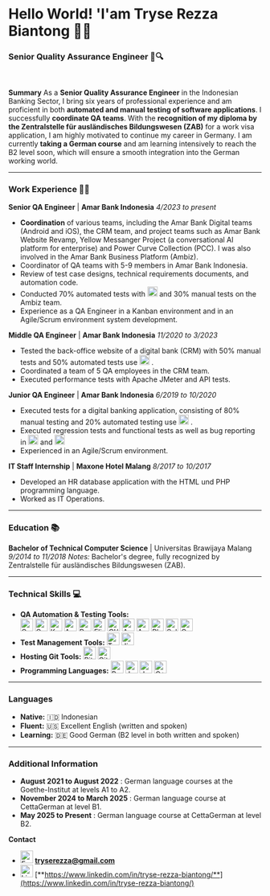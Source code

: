 # Hello World! 'I'am Tryse Rezza Biantong 👋🏽
### Senior Quality Assurance Engineer 🧪🔍

<br>

**Summary**
As a **Senior Quality Assurance Engineer** in the Indonesian Banking Sector, I bring six years of professional experience and am proficient in both **automated and manual testing of software applications**. I successfully **coordinate QA teams**. With the **recognition of my diploma by the Zentralstelle für ausländisches Bildungswesen (ZAB)** for a work visa application, I am highly motivated to continue my career in Germany. I am currently **taking a German course** and am learning intensively to reach the B2 level soon, which will ensure a smooth integration into the German working world.

---

### Work Experience 👩‍💻

**Senior QA Engineer** | **Amar Bank Indonesia**
*4/2023 to present*
- **Coordination** of various teams, including the Amar Bank Digital teams (Android and iOS), the CRM team, and project teams such as Amar Bank Website Revamp, Yellow Messanger Project (a conversational AI platform for enterprise) and Power Curve Collection (PCC). I was also involved in the Amar Bank Business Platform (Ambiz).
- Coordinator of QA teams with 5-9 members in Amar Bank Indonesia.
- Review of test case designs, technical requirements documents, and automation code.
- Conducted 70% automated tests with <img src="https://img.shields.io/badge/CodeceptJS-000000?style=for-the-badge&logo=javascript&logoColor=white" alt="CodeceptJS" height="20"/> and 30% manual tests on the Ambiz team.
- Experience as a QA Engineer in a Kanban environment and in an Agile/Scrum environment system development.

**Middle QA Engineer** | **Amar Bank Indonesia**
*11/2020 to 3/2023*
- Tested the back-office website of a digital bank (CRM) with 50% manual tests and 50% automated tests use <img src="https://img.shields.io/badge/Katalon_Studio-000000?style=for-the-badge&logo=katalon&logoColor=white" alt="Katalon Studio" height="20"/> .
- Coordinated a team of 5 QA employees in the CRM team.
- Executed performance tests with Apache JMeter and API tests.

**Junior QA Engineer** | **Amar Bank Indonesia**
*6/2019 to 10/2020*
- Executed tests for a digital banking application, consisting of 80% manual testing and 20% automated testing use <img src="https://img.shields.io/badge/Katalon_Studio-000000?style=for-the-badge&logo=katalon&logoColor=white" alt="Katalon Studio" height="20"/> .
- Executed regression tests and functional tests as well as bug reporting in
  <img src="https://img.shields.io/badge/Jira-0052CC?style=for-the-badge&logo=jira&logoColor=white" alt="Jira Software" height="20"/> and <img src="https://img.shields.io/badge/TestRail-000000?style=for-the-badge&logo=testrail&logoColor=white" alt="TestRail" height="20"/>
- Experienced in an Agile/Scrum environment.

**IT Staff Internship** | **Maxone Hotel Malang**
*8/2017 to 10/2017*
- Developed an HR database application with the HTML und PHP programming language.
- Worked as IT Operations.

---

### Education 📚

**Bachelor of Technical Computer Science** | Universitas Brawijaya Malang
*9/2014 to 11/2018*
*Notes:* Bachelor's degree, fully recognized by Zentralstelle für ausländisches Bildungswesen (ZAB).

---

### Technical Skills 💻

- **QA Automation & Testing Tools:**  
  <img src="https://img.shields.io/badge/CodeceptJS-000000?style=for-the-badge&logo=javascript&logoColor=white" alt="CodeceptJS" height="25"/>
  <img src="https://img.shields.io/badge/Cucumber-23D96C?style=for-the-badge&logo=cucumber&logoColor=white" alt="Cucumber" height="25"/> 
  <img src="https://img.shields.io/badge/Katalon_Studio-000000?style=for-the-badge&logo=katalon&logoColor=white" alt="Katalon Studio" height="25"/>
  <img src="https://img.shields.io/badge/Android_Studio-3DDC84?style=for-the-badge&logo=android-studio&logoColor=white" alt="Android Studio" height="25"/>
  <img src="https://img.shields.io/badge/Postman-FF6C37?style=for-the-badge&logo=postman&logoColor=white" alt="Postman" height="25"/>
  <img src="https://img.shields.io/badge/Flipper-000000?style=for-the-badge&logo=facebook&logoColor=white" alt="Flipper" height="25"/>
  <img src="https://img.shields.io/badge/CI/CD-000000?style=for-the-badge&logo=github-actions&logoColor=white" alt="CI/CD" height="25"/>
  <img src="https://img.shields.io/badge/Apache_JMeter-D22128?style=for-the-badge&logo=apache&logoColor=white" alt="Apache JMeter" height="25"/>
  <img src="https://img.shields.io/badge/Appium-000000?style=for-the-badge&logo=appium&logoColor=white" alt="Appium" height="25"/>
  <img src="https://img.shields.io/badge/Playwright-2EAD33?style=for-the-badge&logo=playwright&logoColor=white" alt="Playwright" height="25"/>
  <img src="https://img.shields.io/badge/Selenium-43B02A?style=for-the-badge&logo=selenium&logoColor=white" alt="Selenium" height="25"/>
  <img src="https://img.shields.io/badge/Cypress-17202C?style=for-the-badge&logo=cypress&logoColor=white" alt="Cypress" height="25"/>
- **Test Management Tools:** 
  <img src="https://img.shields.io/badge/TestRail-000000?style=for-the-badge&logo=testrail&logoColor=white" alt="TestRail" height="25"/>
  <img src="https://img.shields.io/badge/Jira-0052CC?style=for-the-badge&logo=jira&logoColor=white" alt="Jira Software" height="25"/>
- **Hosting Git Tools:** 
  <img src="https://img.shields.io/badge/Bitbucket-0052CC?style=for-the-badge&logo=bitbucket&logoColor=white" alt="Bitbucket" height="25"/>
  <img src="https://img.shields.io/badge/GitHub-100000?style=for-the-badge&logo=github&logoColor=white" alt="GitHub" height="25"/>
- **Programming Languages:** 
  <img src="https://img.shields.io/badge/Python-FFD43B?style=for-the-badge&logo=python&logoColor=blue" alt="Python" height="25"/>
  <img src="https://img.shields.io/badge/Java-ED8B00?style=for-the-badge&logo=openjdk&logoColor=white" alt="Java" height="25"/>
  <img src="https://img.shields.io/badge/JavaScript-323330?style=for-the-badge&logo=javascript&logoColor=F7DF1E" alt="JavaScript" height="25"/>
  <img src="https://img.shields.io/badge/C%2B%2B-00599C?style=for-the-badge&logo=c%2B%2B&logoColor=white" alt="C++" height="25"/>

---

### Languages

- **Native:** 🇮🇩 Indonesian
- **Fluent:** 🇺🇸 Excellent English (written and spoken)
- **Learning:** 🇩🇪 Good German (B2 level in both written and spoken)

---

### Additional Information

- **August 2021 to August 2022** : German language courses at the Goethe-Institut at levels A1 to A2.
- **November 2024 to March 2025** : German language course at CettaGerman at level B1.
- **May 2025 to Present** : German language course at CettaGerman at level B2.


**Contact**
- <img src="https://img.shields.io/badge/Gmail-D14836?style=for-the-badge&logo=gmail&logoColor=white" alt="Email" height="25"/>  **tryserezza@gmail.com**
- <img src="https://img.shields.io/badge/LinkedIn-0077B5?style=for-the-badge&logo=linkedin&logoColor=white" alt="LinkedIn" height="25"/> [**https://www.linkedin.com/in/tryse-rezza-biantong/**](https://www.linkedin.com/in/tryse-rezza-biantong/)

